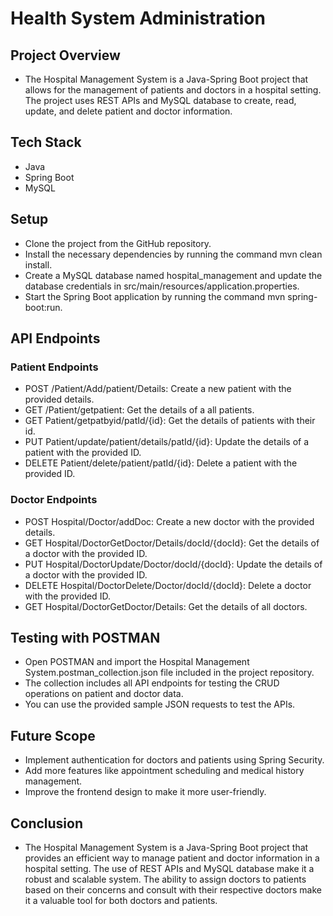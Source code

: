 # Health System Administration

## Project Overview 
- The Hospital Management System is a Java-Spring Boot project that allows for the management of patients and doctors in a hospital 
  setting. The project uses REST APIs and MySQL database to create, read, update, and delete patient and doctor information.

## Tech Stack
- Java
- Spring Boot
- MySQL  

## Setup
- Clone the project from the GitHub repository.
- Install the necessary dependencies by running the command mvn clean install.
- Create a MySQL database named hospital_management and update the database credentials in src/main/resources/application.properties.
- Start the Spring Boot application by running the command mvn spring-boot:run.

## API Endpoints
  ### Patient Endpoints
- POST /Patient/Add/patient/Details: Create a new patient with the provided details.
- GET /Patient/getpatient: Get the details of a all patients.
- GET Patient/getpatbyid/patId/{id}: Get the details of patients with their id.
- PUT Patient/update/patient/details/patId/{id}: Update the details of a patient with the provided ID.
- DELETE Patient/delete/patient/patId/{id}: Delete a patient with the provided ID.

 ### Doctor Endpoints
- POST Hospital/Doctor/addDoc: Create a new doctor with the provided details.
- GET Hospital/DoctorGetDoctor/Details/docId/{docId}: Get the details of a doctor with the provided ID.
- PUT Hospital/DoctorUpdate/Doctor/docId/{docId}: Update the details of a doctor with the provided ID.
- DELETE Hospital/DoctorDelete/Doctor/docId/{docId}: Delete a doctor with the provided ID.
- GET Hospital/DoctorGetDoctor/Details: Get the details of all doctors.

## Testing with POSTMAN
- Open POSTMAN and import the Hospital Management System.postman_collection.json file included in the project repository.
- The collection includes all API endpoints for testing the CRUD operations on patient and doctor data.
- You can use the provided sample JSON requests to test the APIs.

## Future Scope
- Implement authentication for doctors and patients using Spring Security.
- Add more features like appointment scheduling and medical history management.
- Improve the frontend design to make it more user-friendly.

## Conclusion
- The Hospital Management System is a Java-Spring Boot project that provides an efficient way to manage patient and doctor information in a 
  hospital setting. The use of REST APIs and MySQL database make it a robust and scalable system. The ability to assign doctors to patients 
  based on their concerns and consult with their respective doctors make it a valuable tool for both doctors and patients.

 
 












